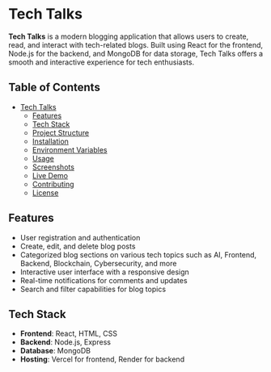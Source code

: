 # Tech Talks



**Tech Talks** is a modern blogging application that allows users to create, read, and interact with tech-related blogs. Built using React for the frontend, Node.js for the backend, and MongoDB for data storage, Tech Talks offers a smooth and interactive experience for tech enthusiasts.

## Table of Contents
- [Tech Talks](#tech-talks)
  - [Features](#features)
  - [Tech Stack](#tech-stack)
  - [Project Structure](#project-structure)
  - [Installation](#installation)
  - [Environment Variables](#environment-variables)
  - [Usage](#usage)
  - [Screenshots](#screenshots)
  - [Live Demo](#live-demo)
  - [Contributing](#contributing)
  - [License](#license)

## Features
- User registration and authentication
- Create, edit, and delete blog posts
- Categorized blog sections on various tech topics such as AI, Frontend, Backend, Blockchain, Cybersecurity, and more
- Interactive user interface with a responsive design
- Real-time notifications for comments and updates
- Search and filter capabilities for blog topics

## Tech Stack
- **Frontend**: React, HTML, CSS
- **Backend**: Node.js, Express
- **Database**: MongoDB
- **Hosting**: Vercel for frontend, Render for backend


